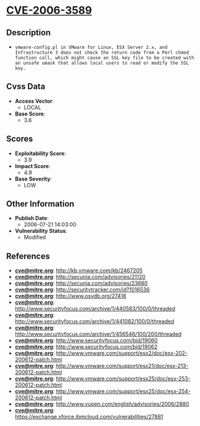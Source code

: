 
# [CVE-2006-3589](http://kb.vmware.com/kb/2467205)

## Description

- `vmware-config.pl in VMware for Linux, ESX Server 2.x, and Infrastructure 3 does not check the return code from a Perl chmod function call, which might cause an SSL key file to be created with an unsafe umask that allows local users to read or modify the SSL key.`

## Cvss Data

- **Access Vector**:
  - LOCAL
- **Base Score**:
  - 3.6

## Scores

- **Exploitability Score**:
  - 3.9
- **Impact Score**:
  - 4.9
- **Base Severity**:
  - LOW

## Other Information

- **Publish Date**:
  - 2006-07-21 14:03:00
- **Vulnerability Status**:
  - Modified

## References

- **cve@mitre.org**: http://kb.vmware.com/kb/2467205
- **cve@mitre.org**: http://secunia.com/advisories/21120
- **cve@mitre.org**: http://secunia.com/advisories/23680
- **cve@mitre.org**: http://securitytracker.com/id?1016536
- **cve@mitre.org**: http://www.osvdb.org/27418
- **cve@mitre.org**: http://www.securityfocus.com/archive/1/440583/100/0/threaded
- **cve@mitre.org**: http://www.securityfocus.com/archive/1/441082/100/0/threaded
- **cve@mitre.org**: http://www.securityfocus.com/archive/1/456546/100/200/threaded
- **cve@mitre.org**: http://www.securityfocus.com/bid/19060
- **cve@mitre.org**: http://www.securityfocus.com/bid/19062
- **cve@mitre.org**: http://www.vmware.com/support/esx2/doc/esx-202-200612-patch.html
- **cve@mitre.org**: http://www.vmware.com/support/esx21/doc/esx-213-200612-patch.html
- **cve@mitre.org**: http://www.vmware.com/support/esx25/doc/esx-253-200612-patch.html
- **cve@mitre.org**: http://www.vmware.com/support/esx25/doc/esx-254-200612-patch.html
- **cve@mitre.org**: http://www.vupen.com/english/advisories/2006/2880
- **cve@mitre.org**: https://exchange.xforce.ibmcloud.com/vulnerabilities/27881
